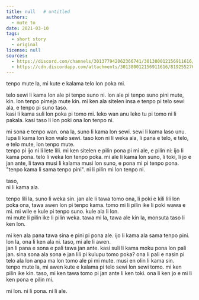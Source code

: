 ```yaml
---
title: null   # untitled
authors:
  - mute to
date: 2021-03-10
tags:
  - short story
  - original
license: null
sources:
  - https://discord.com/channels/301377942062366741/301380012156911616/819255277039779921
  - https://cdn.discordapp.com/attachments/301380012156911616/819255276912902194/kyytdryidr865ich45.txt
---
```


tenpo mute la, mi kute e kalama telo lon poka mi.

telo sewi li kama lon ale pi tenpo suno ni. lon ale pi tenpo suno pini mute, kin. lon tenpo pimeja mute kin. mi ken ala sitelen insa e tenpo pi telo sewi ala, e tenpo pi suno taso.  \
kasi li kama suli lon poka pi tomo mi. leko wan anu leko tu pi tomo ni li pakala. kasi taso li lon poki ona lon tenpo ni.

mi sona e tenpo wan. ona la, suno li kama lon sewi. sewi li kama laso unu. lupa li kama lon kon walo sewi. taso kon ni li weka ala, li pana e telo, e telo, e telo mute, lon tenpo mute.  \
tenpo pi ijo ni li lete lili. mi ken sitelen e pilin pona pi mi ale, e pilin ni: ijo li kama pona. telo li weka lon tenpo poka. mi ale li kama lon suno, li toki, li jo e jan ante, li tawa musi li kalama musi lon suno, e pona mi pi tenpo pona. "tenpo kama li sama tenpo pini". ni li pilin mi lon tenpo ni.

taso,  \
ni li kama ala.

tenpo lili la, suno li weka sin. jan ale li tawa tomo ona, li poki e kili lili lon poka ona, tawa awen lon pi tenpo kama. tomo mi li pilin ike li poki wawa e mi. mi wile e kule pi tenpo suno. kule ala li lon.  \
mi mute li pilin ike li pilin weka. tawa mi la, tawa ale kin la, monsuta taso li ken lon.

mi ken ala pana tawa sina e pini pi pona ale. ijo li kama ala sama tenpo pini. lon la, ona li ken ala ni. taso, mi ale li awen.  \
jan li pana e sona e pali tawa jan ante. kasi suli li kama moku pona lon pali jan. sina sona ala sona e jan lili pi kulupu tomo poka? ona li pali e nasin pi telo ala lon anpa ma lon tomo ale pi mi mute. musi en olin li kama sin.  \
tenpo mute la, mi awen kute e kalama pi telo sewi lon sewi tomo. mi ken pilin ike kin. taso, mi ken tawa tomo pi jan ante li ken toki. ona li ken jo e mi li ken pona e pilin mi.
 
mi lon. ni li pona. ni li ale.
